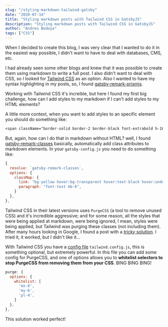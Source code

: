 ```yaml
---
slug: "/styling-markdown-tailwind-gatsby"
date: "2020-07-14"
title: "Styling markdown posts with Tailwind CSS in GatsbyJS"
description: "Styling markdown posts with Tailwind CSS in GatsbyJS"
author: "Andres Bedoya"
tags: ["CSS"]
---
```


When I decided to create this blog, I was very clear that I wanted to do it in the easiest way possible, I didn't want to have to deal with databases, CMS, etc.

I had already seen some other blogs and knew that it was possible to create them using markdown to write a full post. I also didn't want to deal with CSS, so I looked for [Tailwind CSS](https://tailwindcss.com/) as an option. Also I wanted to have my syntax highlighting in my posts, so, I found [gatsby-remark-prismjs](https://www.gatsbyjs.org/packages/gatsby-remark-prismjs/). 

Working with Tailwind CSS it's increible, but here I found my first big challenge, how can I add styles to my markdown if I can't add styles to my HTML elements?

A little more context, when you want to add styles to an specific element you should do something like:
```css
<span className="border-solid border-2 border-black font-extrabold h-16 inline-flex items-center justify-center mr-4 rounded-full text-center w-16">VE</span>
```

But, again, how can I do that in markdown without HTML? well, I found [gatsby-remark-classes](https://www.gatsbyjs.org/packages/gatsby-remark-classes/) basically, automatically add class attributes to markdown elements. In your `gatsby-config.js` you need to do something like:
```js
{
  resolve: `gatsby-remark-classes`,
  options: {
    classMap: {
      link: "bg-yellow hover:bg-transparent hover:text-black hover:underline",
      paragraph: "font-text mb-6",
    }
  },
},
```

Tailwind CSS in their latest versions uses `PurgeCSS` (a tool to remove unused CSS) and it's incredible aggressive; and for some reason, all the styles that were being applied at markdown, were being ignored, I mean, styles were being applied, but Tailwind was purging these classes (not including them). After many hours looking in Google, I found a post with a [*tricky* solution](https://tjaddison.com/blog/2019/08/styling-markdown-tailwind-gatsby/). I tried it, it worked, but I didn't like it...

With Tailwind CSS you have a [config file](https://tailwindcss.com/docs/installation#3-create-your-tailwind-config-file-optional) `tailwind.config.js`, this is something optional, but extremely powerful. In this file you can add some config for PurgeCSS, and one of options allows you to **whitelist selectors to stop PurgeCSS from removing them from your CSS**. BING BING BING! 
```js
purge: {
  options: {
    whitelist: [
      'mx-8',
      'my-6',
      'pl-4',
    ]
  },
},
```

This solution worked perfect!
